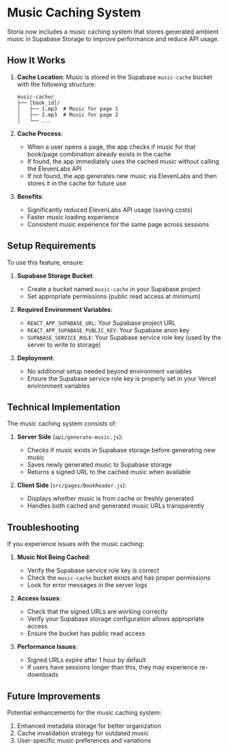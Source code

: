 # Music Caching System

Storia now includes a music caching system that stores generated ambient music in Supabase Storage to improve performance and reduce API usage.

## How It Works

1. **Cache Location**: Music is stored in the Supabase `music-cache` bucket with the following structure:
   ```
   music-cache/
   ├── [book_id]/
   │   ├── 1.mp3  # Music for page 1
   │   ├── 2.mp3  # Music for page 2
   │   └── ...
   ```

2. **Cache Process**:
   - When a user opens a page, the app checks if music for that book/page combination already exists in the cache
   - If found, the app immediately uses the cached music without calling the ElevenLabs API
   - If not found, the app generates new music via ElevenLabs and then stores it in the cache for future use

3. **Benefits**:
   - Significantly reduced ElevenLabs API usage (saving costs)
   - Faster music loading experience
   - Consistent music experience for the same page across sessions

## Setup Requirements

To use this feature, ensure:

1. **Supabase Storage Bucket**:
   - Create a bucket named `music-cache` in your Supabase project
   - Set appropriate permissions (public read access at minimum)

2. **Required Environment Variables**:
   - `REACT_APP_SUPABASE_URL`: Your Supabase project URL
   - `REACT_APP_SUPABASE_PUBLIC_KEY`: Your Supabase anon key
   - `SUPABASE_SERVICE_ROLE`: Your Supabase service role key (used by the server to write to storage)

3. **Deployment**:
   - No additional setup needed beyond environment variables
   - Ensure the Supabase service role key is properly set in your Vercel environment variables

## Technical Implementation

The music caching system consists of:

1. **Server Side** (`api/generate-music.js`):
   - Checks if music exists in Supabase storage before generating new music
   - Saves newly generated music to Supabase storage
   - Returns a signed URL to the cached music when available

2. **Client Side** (`src/pages/BookReader.js`):
   - Displays whether music is from cache or freshly generated
   - Handles both cached and generated music URLs transparently

## Troubleshooting

If you experience issues with the music caching:

1. **Music Not Being Cached**:
   - Verify the Supabase service role key is correct
   - Check the `music-cache` bucket exists and has proper permissions
   - Look for error messages in the server logs

2. **Access Issues**:
   - Check that the signed URLs are working correctly
   - Verify your Supabase storage configuration allows appropriate access
   - Ensure the bucket has public read access

3. **Performance Issues**:
   - Signed URLs expire after 1 hour by default
   - If users have sessions longer than this, they may experience re-downloads

## Future Improvements

Potential enhancements for the music caching system:

1. Enhanced metadata storage for better organization
2. Cache invalidation strategy for outdated music
3. User-specific music preferences and variations 